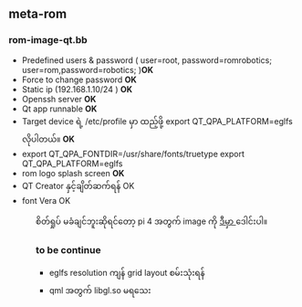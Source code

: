 
<h2> meta-rom </h2>   
    <h3>rom-image-qt.bb</h3>
      <ul>
        <li> Predefined users & password ( user=root, password=romrobotics; user=rom,password=robotics; )<b>OK</b></li>
        <li> Force to change password <b>OK</b></li>
        <li> Static ip (192.168.1.10/24 ) <b>OK</b></li>
        <li> Openssh server <b>OK</b></li>        
        <li> Qt app runnable <b>OK</b></li>
        <li> Target device ရဲ့ /etc/profile မှာ ထည့်ဖို့ export QT_QPA_PLATFORM=eglfs လိုပါတယ်။ <b>OK</b></li>
        <li>export QT_QPA_FONTDIR=/usr/share/fonts/truetype
export QT_QPA_PLATFORM=eglfs</li>
        <li> rom logo splash screen <b>OK</b></li>
        <li> QT Creator နှင့်ချိတ်ဆက်ရန် OK</li>
        <li> font Vera OK </li>
      <ul>
          <p> စိတ်ရှုပ် မခံချင်ဘူးဆိုရင်တော့ pi 4 အတွက် image ကို <a href="https://drive.google.com/file/d/1aa0ApRkoJTcht2sV-EEf85IU9aLzi4YY/view?usp=sharing"> ဒီမှာ </a> ဒေါင်းပါ။ </p>  
    <h3> to be continue </h3>
      <ul>   
        <li> eglfs resolution ကျန် grid layout စမ်းသုံးရန်</li>
        <li> qml အတွက် libgl.so မရသေး</li>
      </ul>
      
        
    	
